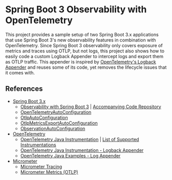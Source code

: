 # Spring Boot 3 Observability with OpenTelemetry

This project provides a sample setup of two Spring Boot 3.x applications that use Spring Boot 3's new observability features in combination with OpenTelemetry.
Since Spring Boot 3 observability only covers exposure of metrics and traces using OTLP, but not logs, this project also shows how to easily code a custom Logback Appender to intercept logs and export them as OTLP traffic. This appender is inspired by [OpenTelemetry's Logback Appender](https://github.com/open-telemetry/opentelemetry-java-instrumentation/tree/main/instrumentation/logback/logback-appender-1.0/library) and reuses some of its code, yet removes the lifecycle issues that it comes with.


## References

* [Spring Boot 3.x](https://docs.spring.io/spring-boot/docs/current/reference/htmlsingle/)
  * [Observability with Spring Boot 3](https://spring.io/blog/2022/10/12/observability-with-spring-boot-3) | [Accompanying Code Repository](https://github.com/marcingrzejszczak/observability-boot-blog-post/tree/main)
  * [OpenTelemetryAutoConfiguration](https://github.com/spring-projects/spring-boot/blob/v3.1.3/spring-boot-project/spring-boot-actuator-autoconfigure/src/main/java/org/springframework/boot/actuate/autoconfigure/tracing/OpenTelemetryAutoConfiguration.java)
  * [OtlpAutoConfiguration](https://github.com/spring-projects/spring-boot/blob/v3.1.3/spring-boot-project/spring-boot-actuator-autoconfigure/src/main/java/org/springframework/boot/actuate/autoconfigure/tracing/otlp/OtlpAutoConfiguration.java)
  * [OtlpMetricsExportAutoConfiguration](https://github.com/spring-projects/spring-boot/blob/v3.1.3/spring-boot-project/spring-boot-actuator-autoconfigure/src/main/java/org/springframework/boot/actuate/autoconfigure/metrics/export/otlp/OtlpMetricsExportAutoConfiguration.java)
  * [ObservationAutoConfiguration](https://github.com/spring-projects/spring-boot/blob/v3.1.3/spring-boot-project/spring-boot-actuator-autoconfigure/src/main/java/org/springframework/boot/actuate/autoconfigure/observation/ObservationAutoConfiguration.java)
* [OpenTelemetry](https://opentelemetry.io/)
  * [OpenTelemetry Java Instrumentation](https://github.com/open-telemetry/opentelemetry-java-instrumentation/tree/main) | [List of Supported Instrumentations](https://github.com/open-telemetry/opentelemetry-java-instrumentation/tree/main/instrumentation)
  * [OpenTelemetry Java Instrumentation - Logback Appender](https://github.com/open-telemetry/opentelemetry-java-instrumentation/tree/main/instrumentation/logback/logback-appender-1.0/library)
  * [OpenTelemetry Java Examples - Log Appender](https://github.com/open-telemetry/opentelemetry-java-examples/tree/main/log-appender)
* [Micrometer](https://micrometer.io/docs)
  * [Micrometer Tracing](https://micrometer.io/docs/tracing)
  * [Micrometer Metrics (OTLP)](https://micrometer.io/docs/registry/otlp)
